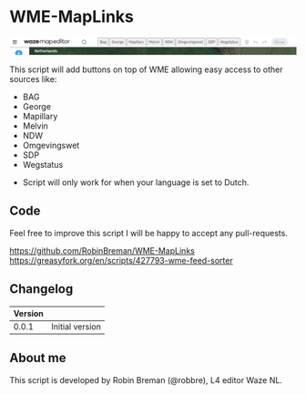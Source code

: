# WME-MapLinks

![screenshot](screenshot.png)

This script will add  buttons on top of WME allowing easy access to other sources like:

- BAG
- George
- Mapillary
- Melvin
- NDW
- Omgevingswet
- SDP
- Wegstatus

* Script will only work for when your language is set to Dutch.

## Code
Feel free to improve this script I will be happy to accept any pull-requests.

https://github.com/RobinBreman/WME-MapLinks
https://greasyfork.org/en/scripts/427793-wme-feed-sorter

## Changelog
|Version||
|---|---|
0.0.1 | Initial version

## About me
This script is developed by Robin Breman (@robbre), L4 editor Waze NL.